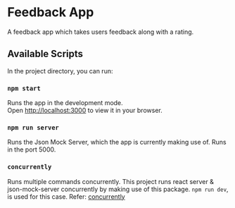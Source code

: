 # Feedback App

A feedback app which takes users feedback along with a rating.

## Available Scripts

In the project directory, you can run:

### `npm start`

Runs the app in the development mode.\
Open [http://localhost:3000](http://localhost:3000) to view it in your browser.

### `npm run server`

Runs the Json Mock Server, which the app is currently making use of.
Runs in the port 5000.

### `concurrently`

Runs multiple commands concurrently.
This project runs react server & json-mock-server concurrently by making use of this package.
`npm run dev`, is used for this case. Refer: [concurrently](https://www.npmjs.com/package/concurrently)
